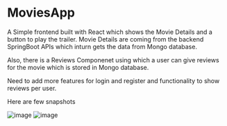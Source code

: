 # MoviesApp

A Simple frontend built with React which shows the Movie Details and a button to play the trailer. Movie Details are coming from the backend SpringBoot APIs which inturn gets the data from Mongo database.

Also, there is a Reviews Componenet using which a user can give reviews for the movie which is stored in Mongo database.

Need to add more features for login and register and functionality to show reviews per user.

Here are few snapshots

![image](https://user-images.githubusercontent.com/87872857/214497565-43982de6-dd92-4414-a4a0-90faf1a6aee6.png)
![image](https://user-images.githubusercontent.com/87872857/214497686-ad5ef4d0-c66b-4764-b91d-d523dbd6849f.png)
